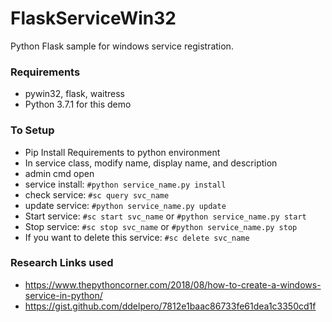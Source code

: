 # FlaskServiceWin32
Python Flask sample for windows service registration.

### Requirements
  * pywin32, flask, waitress
  * Python 3.7.1 for this demo

### To Setup
  * Pip Install Requirements to python environment
  * In service class,  modify  name, display name, and description
  * admin cmd open
  * service install: `#python service_name.py install`
  * check service: `#sc query svc_name`
  * update service: `#python service_name.py update`
  * Start service: `#sc start svc_name` or `#python service_name.py start`
  * Stop service: `#sc stop svc_name` or `#python service_name.py stop`
  * If you want to delete this service: `#sc delete svc_name`

### Research Links used
- https://www.thepythoncorner.com/2018/08/how-to-create-a-windows-service-in-python/
- https://gist.github.com/ddelpero/7812e1baac86733fe61dea1c3350cd1f